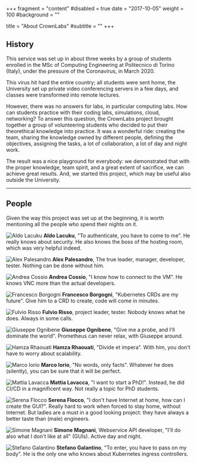 +++
fragment = "content"
#disabled = true
date = "2017-10-05"
weight = 100
#background = ""

title = "About CrownLabs"
#subtitle = ""
+++

## History
This service was set up in about three weeks by a group of students enrolled in the MSc of Computing Engineering at Politecnico di Torino (Italy), under the pressure of the Coronavirus, in March 2020.

This virus hit hard the entire country; all students were sent home, the University set up private video conferencing servers in a few days, and classes were transformed into remote lectures.

However, there was no answers for labs, in particular computing labs. How can students practice with their coding labs, simulations, cloud, networking?
To answer this question, the CrownLabs project brought together a group of volunteering students who decided to put their theorethical knowledge into practice.
It was a wonderful ride: creating the team, sharing the knowledge owned by different people, defining the objectives, assigning the tasks, a lot of collaboration, a lot of day and night work.

The result was a nice playground for everybody: we demonstrated that with the proper knowledge, team spirit, and a great extent of sacrifice, we can achieve great results.
And, we started this project, which may be useful also outside the University.

---

## People
Given the way this project was set up at the beginning, it is worth mentioning all the people who spend their nights on it.

![Aldo Lacuku](/images/aldo.jpg "Aldo Lacuku")
**Aldo Lacuku**, "To authenticate, you have to come to me". He really knows about security. He also knows the boss of the hosting room, which was very helpful indeed.

![Alex Palesandro](/images/alex.jpg "Alex Palesandro")
**Alex Palesandro**, The true leader, manager, developer, tester. Nothing can be done without him.

![Andrea Cossio](/images/andrea.jpg "Andrea Cossio")
**Andrea Cossio**, "I know how to connect to the VM". He knows VNC more than the actual developers.

![Francesco Borgogni](/images/francesco.jpg "Francesco Borgogni")
**Francesco Borgogni**, "Kubernetes CRDs are my future". Give him to a CRD to create, code will come in minutes.

![Fulvio Risso](/images/fulvio.jpg "Fulvio Risso")
**Fulvio Risso**, project leader, tester. Nobody knows what he does. Always in some calls.

![Giuseppe Ognibene](/images/giuseppe.jpg "Giuseppe Ognibene")
**Giuseppe Ognibene**, "Give me a probe, and I'll dominate the world". Prometheus can never relax, with Giuseppe around.

![Hamza Rhaouati](/images/hamza.jpg "Hamza Rhaouati")
**Hamza Rhaouati**, "Divide et impera". With him, you don't have to worry about scalability.

![Marco Iorio](/images/marco.jpg "Marco Iorio")
**Marco Iorio**, "No words, only facts". Whatever he does (silently), you can be sure that it will be perfect.

![Mattia Lavacca](/images/mattia.jpg "Mattia Lavacca")
**Mattia Lavacca**, "I want to start a PhD!". Instead, he did CI/CD in a magnificent way. Not really a topic for PhD students.

![Serena Flocco](/images/serena.jpg "Serena Flocco")
**Serena Flocco**, "I don't have Internet at home, how can I create the GUI?". Really hard to work when forced to stay home, without Internet. But ladies are a must in a good looking project: they have always a better taste than (male) engineers.

![Simone Magnani](/images/simone.jpg "Simone Magnani")
**Simone Magnani**, Webservice API developer, "I'll do also what I don't  like at all" (GUIs). Active day and night.

![Stefano Galantino](/images/stefano.jpg "Stefano Galantino")
**Stefano Galantino**, "To enter, you have to pass on my body". He is the only one who knows about Kubernetes ingress controllers.

